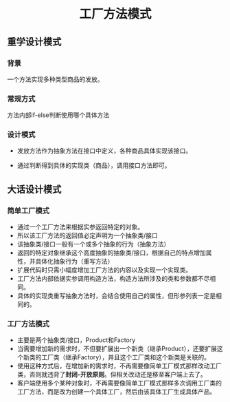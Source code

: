 <h1 align="center">
    工厂方法模式
</h1>

## 重学设计模式
### 背景

一个方法实现多种类型商品的发放。

### 常规方式

方法内部if-else判断使用哪个具体方法

### 设计模式

- 发放方法作为抽象方法在接口中定义，各种商品具体实现该接口。

- 通过判断得到具体的实现类（商品），调用接口方法即可。

## 大话设计模式
### 简单工厂模式
- 通过一个工厂方法来根据实参返回特定的对象。
- 所以该工厂方法的返回值必定声明为一个抽象类/接口
- 该抽象类/接口一般有一个或多个抽象的行为（抽象方法）
- 返回的特定对象继承这个高度抽象的抽象类/接口，根据自己的特点增加属性，并具体化抽象行为（重写方法）
- 扩展代码时只需小幅度增加工厂方法的内容以及实现一个实现类。
- 工厂方法内部依据实参调用构造方法，构造方法所涉及的类和参数都不尽相同。
- 具体的实现类重写抽象方法时，会结合使用自己的属性，但形参列表一定是相同的。

### 工厂方法模式
- 主要是两个抽象类/接口，Product和Factory
- 当需要增加新的需求时，不但要扩展出一个新类（继承Product），还要扩展这个新类的工厂类（继承Factory），并且这个工厂类和这个新类是关联的。
- 使用这种方式后，在增加新的需求时，不再需要像简单工厂模式那样改动工厂类，否则就违背了**封闭-开放原则**。但相关改动还是移至客户端上去了。
- 客户端使用多个某种对象时，不再需要像简单工厂模式那样多次调用工厂类的工厂方法，而是改为创建一个具体工厂，然后由该具体工厂生成具体产品。